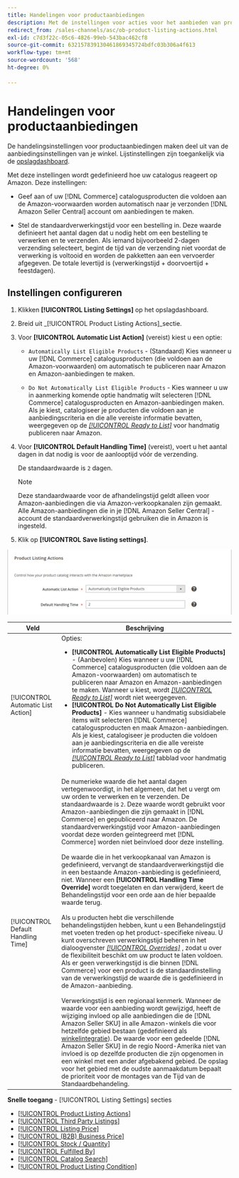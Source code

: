 ```yaml
---
title: Handelingen voor productaanbiedingen
description: Met de instellingen voor acties voor het aanbieden van producten kunt u bepalen hoe de handelscatalogus reageert op Amazon.
redirect_from: /sales-channels/asc/ob-product-listing-actions.html
exl-id: c7d3f22c-05c6-4826-99eb-543bac462cf8
source-git-commit: 632157839130461869345724bdfc03b306a4f613
workflow-type: tm+mt
source-wordcount: '568'
ht-degree: 0%

---
```


# Handelingen voor productaanbiedingen

De handelingsinstellingen voor productaanbiedingen maken deel uit van de aanbiedingsinstellingen van je winkel. Lijstinstellingen zijn toegankelijk via de [opslagdashboard](./amazon-store-dashboard.md).

Met deze instellingen wordt gedefinieerd hoe uw catalogus reageert op Amazon. Deze instellingen:

- Geef aan of uw [!DNL Commerce] catalogusproducten die voldoen aan de Amazon-voorwaarden worden automatisch naar je verzonden [!DNL Amazon Seller Central] account om aanbiedingen te maken.

- Stel de standaardverwerkingstijd voor een bestelling in. Deze waarde definieert het aantal dagen dat u nodig hebt om een bestelling te verwerken en te verzenden. Als iemand bijvoorbeeld 2-dagen verzending selecteert, begint de tijd van de verzending niet voordat de verwerking is voltooid en worden de pakketten aan een vervoerder afgegeven. De totale levertijd is (verwerkingstijd + doorvoertijd + feestdagen).

## Instellingen configureren

1. Klikken **[!UICONTROL Listing Settings]** op het opslagdashboard.

1. Breid uit _[!UICONTROL Product Listing Actions]_sectie.

1. Voor **[!UICONTROL Automatic List Action]** (vereist) kiest u een optie:

   - `Automatically List Eligible Products` - (Standaard) Kies wanneer u uw [!DNL Commerce] catalogusproducten (die voldoen aan de Amazon-voorwaarden) om automatisch te publiceren naar Amazon en Amazon-aanbiedingen te maken.

   - `Do Not Automatically List Eligible Products` - Kies wanneer u uw in aanmerking komende optie handmatig wilt selecteren [!DNL Commerce] catalogusproducten en Amazon-aanbiedingen maken. Als je kiest, catalogiseer je producten die voldoen aan je aanbiedingscriteria en die alle vereiste informatie bevatten, weergegeven op de [_[!UICONTROL Ready to List]_](./ready-to-list.md) voor handmatig publiceren naar Amazon.

1. Voor **[!UICONTROL Default Handling Time]** (vereist), voert u het aantal dagen in dat nodig is voor de aanlooptijd vóór de verzending.

   De standaardwaarde is `2` dagen.

   >[!NOTE]
   >
   >Deze standaardwaarde voor de afhandelingstijd geldt alleen voor Amazon-aanbiedingen die via Amazon-verkoopkanalen zijn gemaakt. Alle Amazon-aanbiedingen die in je [!DNL Amazon Seller Central] -account de standaardverwerkingstijd gebruiken die in Amazon is ingesteld.

1. Klik op **[!UICONTROL Save listing settings]**.

![Handelingen voor productaanbiedingen](assets/amazon-product-listing-actions.png)

| Veld | Beschrijving |
|--- |--- |
| [!UICONTROL Automatic List Action] | Opties:<ul><li>**[!UICONTROL Automatically List Eligible Products]** - (Aanbevolen) Kies wanneer u uw [!DNL Commerce] catalogusproducten (die voldoen aan de Amazon-voorwaarden) om automatisch te publiceren naar Amazon en Amazon-aanbiedingen te maken. Wanneer u kiest, wordt [_[!UICONTROL Ready to List]_](./ready-to-list.md) wordt niet weergegeven. </li><li>**[!UICONTROL Do Not Automatically List Eligible Products]** - Kies wanneer u handmatig subsidiabele items wilt selecteren [!DNL Commerce] catalogusproducten en maak Amazon-aanbiedingen. Als je kiest, catalogiseer je producten die voldoen aan je aanbiedingscriteria en die alle vereiste informatie bevatten, weergegeven op de [_[!UICONTROL Ready to List]_](./ready-to-list.md) tabblad voor handmatig publiceren.</li></ul> |
| [!UICONTROL Default Handling Time] | De numerieke waarde die het aantal dagen vertegenwoordigt, in het algemeen, dat het u vergt om uw orden te verwerken en te verzenden. De standaardwaarde is `2`. Deze waarde wordt gebruikt voor Amazon-aanbiedingen die zijn gemaakt in [!DNL Commerce] en gepubliceerd naar Amazon. De standaardverwerkingstijd voor Amazon-aanbiedingen voordat deze worden geïntegreerd met [!DNL Commerce] worden niet beïnvloed door deze instelling.<br><br>De waarde die in het verkoopkanaal van Amazon is gedefinieerd, vervangt de standaardverwerkingstijd die in een bestaande Amazon-aanbieding is gedefinieerd, niet. Wanneer een **[!UICONTROL Handling Time Override]** wordt toegelaten en dan verwijderd, keert de Behandelingstijd voor een orde aan de hier bepaalde waarde terug.<br><br>Als u producten hebt die verschillende behandelingstijden hebben, kunt u een Behandelingstijd met voeten treden op het product-specifieke niveau. U kunt overschreven verwerkingstijd beheren in het dialoogvenster [_[!UICONTROL Overrides]_](./overrides.md) , zodat u over de flexibiliteit beschikt om uw product te laten voldoen. Als er geen verwerkingstijd is die binnen [!DNL Commerce] voor een product is de standaardinstelling van de verwerkingstijd de waarde die is gedefinieerd in de Amazon-aanbieding.<br><br>Verwerkingstijd is een regionaal kenmerk. Wanneer de waarde voor een aanbieding wordt gewijzigd, heeft de wijziging invloed op alle aanbiedingen die de [!DNL Amazon Seller SKU] in alle Amazon-winkels die voor hetzelfde gebied bestaan (gedefinieerd als [winkelintegratie](./store-integration.md)). De waarde voor een gedeelde [!DNL Amazon Seller SKU] in de regio Noord-Amerika niet van invloed is op dezelfde producten die zijn opgenomen in een winkel met een ander afgebakend gebied. De opslag voor het gebied met de oudste aanmaakdatum bepaalt de prioriteit voor de montages van de Tijd van de Standaardbehandeling. |

**Snelle toegang** - [!UICONTROL Listing Settings] secties

- [[!UICONTROL Product Listing Actions]](./product-listing-actions.md)
- [[!UICONTROL Third Party Listings]](./third-party-listing-settings.md)
- [[!UICONTROL Listing Price]](./listing-price.md)
- [[!UICONTROL (B2B) Business Price]](./business-pricing.md)
- [[!UICONTROL Stock / Quantity]](./stock-quantity.md)
- [[!UICONTROL Fulfilled By]](./fulfilled-by.md)
- [[!UICONTROL Catalog Search]](./catalog-search.md)
- [[!UICONTROL Product Listing Condition]](./product-listing-condition.md)
